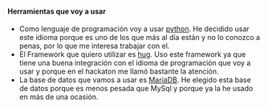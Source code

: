 #### Herramientas que voy a usar

- Como lenguaje de programación voy a usar [python](https://www.python.org/). He decidido usar este idioma porque es uno de los que más al día están y no lo conozco a penas, por lo que me interesa trabajar con el.
- El Framework que quiero utilizar es [hug](http://www.hug.rest/). Uso este framework ya que tiene una buena integración con el idioma de programación que voy a usar y porque en el hackaton me llamó bastante la atención.
- La base de datos que vamos a usar es [MariaDB](https://mariadb.org/). He elegido esta base de datos porque es menos pesada que MySql y porque ya la he usado en más de una ocasión.